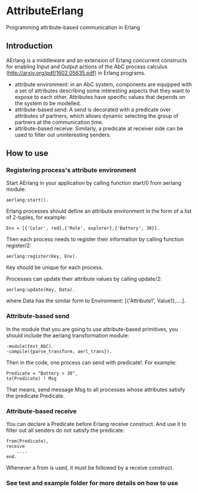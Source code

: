 # AttributeErlang
Programming attribute-based communication in Erlang

## Introduction
AErlang is a middleware and an extension of Erlang concurrent constructs for enabling Input and Output actions of the AbC process calculus (http://arxiv.org/pdf/1602.05635.pdf) in Erlang programs.
* attribute environment: in an AbC system, components are equipped with a set of attributes describing some interesting aspects that they want to expose to each other. Attributes have specific values that depends on the system to be modelled.
* attribute-based send: A send is decorated with a predicate over attributes of partners, which allows dynamic selecting the group of partners at the communication time.
* attribute-based receive: Similarly, a predicate at receiver side can be used to filter out uninteresting senders.

## How to use

### Registering process's attribute environment
Start AErlang in your application by calling function start/0 from aerlang module:

    aerlang:start().

Erlang processes should define an attribute environment in the form of a list of 2-tuples, for example:

    Env = [{'Color', red},{'Role', explorer},{'Battery', 30}].

Then each process needs to register their information by calling function register/2:

    aerlang:register(Key, Env).
    
Key should be unique for each process.

Processes can update their attribute values by calling update/2:

    aerlang:update(Key, Data).

where Data has the similar form to Environment: [{'Attribute1', Value1},....].

### Attribute-based send
In the module that you are going to use attribute-based primitives, you should include the aerlang transformation module:

    -module(test_AbC).
    -compile({parse_transform, aerl_trans}).

Then in the code, one process can send with predicate!. For example:

    Predicate = "Battery > 30",
    to(Predicate) ! Msg
That means, send message Msg to all processes whose attributes satisfy the predicate Predicate.

### Attribute-based receive 
You can declare a Predicate before Erlang receive construct. And use it to filter out all senders do not satisfy the predicate:

    from(Predicate),
    receive
        ....
    end.
Whenever a from is used, it must be followed by a receive construct.
### See test and example folder for more details on how to use
